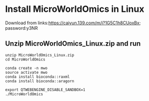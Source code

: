 # Install MicroWorldOmics in Linux
Download from links:https://caiyun.139.com/m/i?1G5C1h8CUoxBx; password:y3NR

## Unzip MicroWorldOmics_Linux.zip and run
```
unzip MicroWorldOmics_Linux.zip
cd MicroWorldOmics

conda create -n mwo
source activate mwo
conda install bioconda::raxml
conda install bioconda::aragorn

export QTWEBENGINE_DISABLE_SANDBOX=1
./MicroWorldOmics
```
